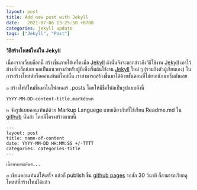 ```yaml
---
layout: post
title: Add new post with Jekyll
date:   2021-07-06 13:25:50 +0700
categories: jekyll update
tags: ["Jekyll", "Post"]
---
```


**วิธีสร้างโพสต์ใหม่ใน Jekyll**

เนื่องจากเว็บบล็อกนี้ สร้างขึ้นภายใต้เครื่องมือ [Jekyll](https://jekyllrb.com/) ดังนั้นจึงจะขอกล่าวถึงวิธีใช้งาน [Jekyll](https://jekyllrb.com/) เอาไว้บ้างสักเล็กน้อย พอเป็นแนวทางสำหรับผู้ที่เพิ่งเริ่มต้นใช้งาน [Jekyll](https://jekyllrb.com/) ใหม่ ๆ (รวมถึงตัวผู้เขียนเอง) ในการสร้างโพสต์หรือคอนเท้นต์ใหม่นั้น เราสามารถสร้างขึ้นมาได้ด้วยขั้นตอนที่ไม่ยากนักมาเริ่มกันเลย

๑ สร้างไฟล์ใหม่ขึ้นมาในโฟลเดอร์ _posts โดยให้มีชื่อไฟลเป็นรูปแบบดังนี้

```
YYYY-MM-DD-content-title.markdown
```

๒ จัดรูปแบบคอนเท้นต์ด้วย Markup Languege แบบเดียวกับที่ใช้เขียน Readme.md ใน [github](https://github.com/) นั่นล่ะ โดยมีโครงสร้างแบบนี้

```
---
layout: post
title: name-of-content
date: YYYY-MM-DD HH:MM:SS +/-TTTT
categories: categories-title
---

เนื้อหาคอนเท้นต์...
```

๓ เขียนคอนเท้นต์ให้เสร็จ แล้วก็ publish ขึ้น [github pages](https://pages.github.com/) รอสัก 30 วินาที ก็สามารถเรียกดูโพสต์ที่สร้างใหม่ได้แล้ว

